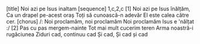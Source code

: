 [title] Noi azi pe Isus inaltam
[sequence] 1,c,2,c
[1]
Noi azi pe Isus înălțăm,
Ca un drapel pe-acest oraș
Toți să cunoască-n adevăr
El este calea către cer.
[chorus]
/: Noi proclamăm, noi proclamăm
Noi proclamăm Isus e 'nălțat :/
[2]
Pas cu pas mergem-nainte
Tot mai mult cucerim teren
Arma noastră-i rugăciunea
Ziduri cad, continuu cad
Și cad, Și cad și cad


